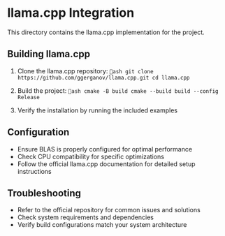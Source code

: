 # llama.cpp Integration

This directory contains the llama.cpp implementation for the project.

## Building llama.cpp

1. Clone the llama.cpp repository:
   `ash
   git clone https://github.com/ggerganov/llama.cpp.git
   cd llama.cpp
   `

2. Build the project:
   `ash
   cmake -B build
   cmake --build build --config Release
   `

3. Verify the installation by running the included examples

## Configuration

- Ensure BLAS is properly configured for optimal performance
- Check CPU compatibility for specific optimizations
- Follow the official llama.cpp documentation for detailed setup instructions

## Troubleshooting

- Refer to the official repository for common issues and solutions
- Check system requirements and dependencies
- Verify build configurations match your system architecture
